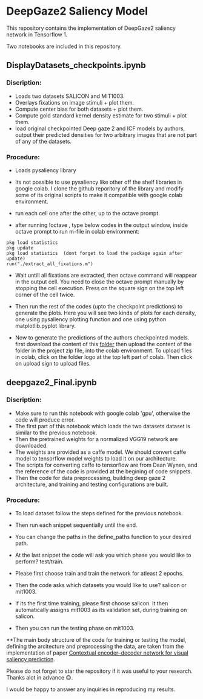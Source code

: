 # DeepGaze2 Saliency Model
This repository contains the implementation of DeepGaze2 saliency network in Tensorflow 1.

Two notebooks are included in this repository.

## DisplayDatasets_checkpoints.ipynb

### Discription: 

- Loads two datasets SALICON and MIT1003.
- Overlays fixations on image stimuli + plot them.
- Compute center bias for both datasets + plot them.
- Compute gold standard kernel density estimate for two stimuli + plot them.
- load original checkpointed Deep gaze 2 and ICF models by authors, output their predicted densities for two arbitrary images that are not part of any of the datasets. 

### Procedure:
 
- Loads pysaliency library
- Its not possible to use pysaliency like other off the shelf libraries in google colab. I clone the github reporitory of the library and modify some of its original scripts to make it compatible with google colab environment. 

- run each cell one after the other, up to the octave prompt.
- after running !octave , type below codes in the output window, inside octave prompt to run m-file in colab environment:
```
pkg load statistics
pkg update
pkg load statistics  (dont forget to load the package again after update)
run("./extract_all_fixations.m") 
```

- Wait untill all fixations are extracted, then octave command will reappear in the output cell.
You need to close the octave prompt manually by stopping the cell execution. Press on the square sign on the top left corner of the cell twice. 

- Then run the rest of the codes (upto the checkpoint predictions) to generate the plots. Here you will see two kinds of plots for each density, one using pysaliency plotting function and one using python matplotlib.pyplot library.

- Now to generate the predictions of the authors checkpointed models. first download the content of this [folder](https://drive.google.com/drive/folders/1p3z_0i8lx9whiW4elU2xePb-hvibrHYf?usp=sharing_) then upload the content of the folder in the project zip file, into the colab environment. To upload files in colab, click on the folder logo at the top left part of colab. Then click on upload sign to upload files.


## deepgaze2_Final.ipynb

### Discription: 

- Make sure to run this notebook with google colab 'gpu', otherwise the code will produce error.
- The first part of this notebook which loads the two datasets dataset is similar to the previous notebook.
- Then the pretrained weights for a normalized VGG19 network are downloaded. 
- The weights are provided as a caffe model. We should convert caffe model to tensorflow model weights to load it on our architecture. 
- The scripts for converting caffe to tensorflow are from Daan Wynen, and the reference of the code is provided at the begining of code snippets.
- Then the code for data preprocessing, building deep gaze 2 architecture, and training and testing configurations are built.


### Procedure:

- To load dataset follow the steps defined for the previous notebook.
- Then run each snippet sequentially until the end. 
- You can change the paths in the define_paths function to your desired path. 
- At the last snippet the code will ask you which phase you would like to perform? test/train. 
- Please first choose train and train the network for atleast 2 epochs.
- Then the code asks which datasets you would like to use? salicon or mit1003.
- If its the first time training, please first choose salicon.  It then automatically assigns mit1003 as its validation set, during training on salicon. 

- Then you can run the testing phase on mit1003.

**The main body structure of the code for training or testing the model, defining the arcitecture and preprocessing the data, are taken from the implementation of paper [Contextual encoder–decoder network for visual saliency prediction](https://github.com/alexanderkroner/saliency).

Please do not forget to star the repository if it was useful to your research. Thanks alot in advance :wink:.

I would be happy to answer any inquiries in reproducing my results.  

